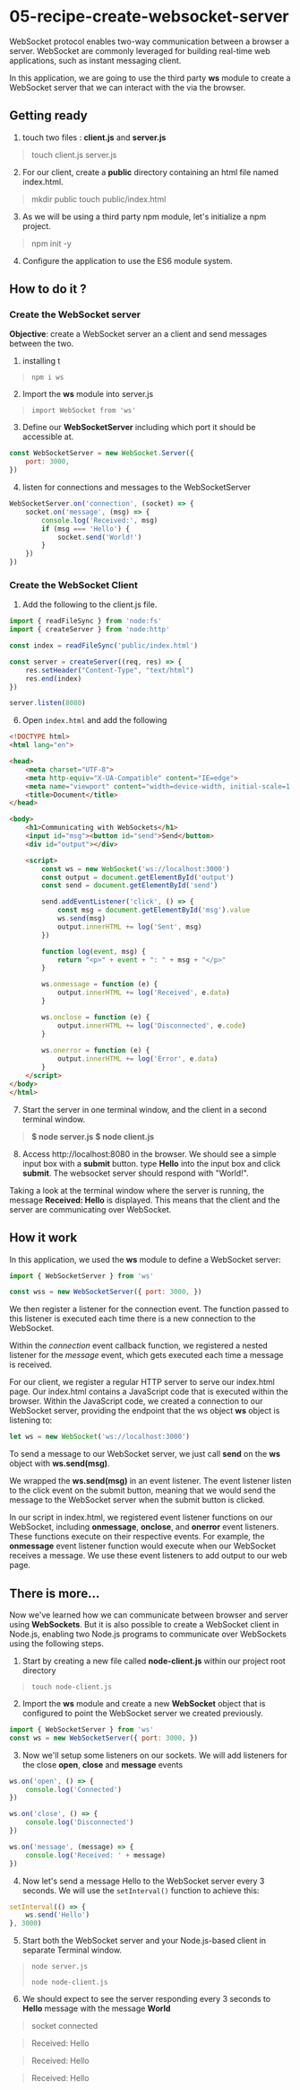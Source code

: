 # 05-recipe-create-websocket-server

WebSocket protocol enables two-way communication between a browser a server.
WebSocket are commonly leveraged for building real-time web applications, such as instant messaging client.

In this application, we are going to use the third party **ws** module to create a WebSocket server that we can interact with the via the browser.

## Getting ready

1. touch two files : **client.js** and **server.js**

> touch client.js server.js

2. For our client, create a __public__ directory containing an html file named index.html.

> mkdir public
> touch public/index.html

3. As we will be using a third party npm module, let's initialize a npm project.

> npm init -y

4. Configure the application to use the ES6 module system.

## How to do it ?

### Create the WebSocket server

**Objective**: create a WebSocket server an a client and send messages between the two.

1. installing t

> `npm i ws`

2. Import the **ws** module into server.js

> `import WebSocket from 'ws'`

3. Define our **WebSocketServer** including which port it should be accessible at.

```js
const WebSocketServer = new WebSocket.Server({
    port: 3000,
})
```

4. listen for connections and messages to the WebSocketServer

```js
WebSocketServer.on('connection', (socket) => {
    socket.on('message', (msg) => {
        console.log('Received:', msg)
        if (msg === 'Hello') {
            socket.send('World!')
        }
    })
})
```

### Create the WebSocket Client

1. Add the following to the client.js file.

```js
import { readFileSync } from 'node:fs'
import { createServer } from 'node:http'

const index = readFileSync('public/index.html')

const server = createServer((req, res) => {
    res.setHeader("Content-Type", "text/html")
    res.end(index)
})

server.listen(8080)
```
6. Open `index.html` and add the following

```html
<!DOCTYPE html>
<html lang="en">

<head>
    <meta charset="UTF-8">
    <meta http-equiv="X-UA-Compatible" content="IE=edge">
    <meta name="viewport" content="width=device-width, initial-scale=1.0">
    <title>Document</title>
</head>

<body>
    <h1>Communicating with WebSockets</h1>
    <input id="msg"><button id="send">Send</button>
    <div id="output"></div>

    <script>
        const ws = new WebSocket('ws://localhost:3000')
        const output = document.getElementById('output')
        const send = document.getElementById('send')

        send.addEventListener('click', () => {
            const msg = document.getElementById('msg').value
            ws.send(msg)
            output.innerHTML += log('Sent', msg)
        })

        function log(event, msg) {
            return "<p>" + event + ": " + msg + "</p>"
        }

        ws.onmessage = function (e) {
            output.innerHTML += log('Received', e.data)
        }

        ws.onclose = function (e) {
            output.innerHTML += log('Disconnected', e.code)
        }
        
        ws.onerror = function (e) {
            output.innerHTML += log('Error', e.data)
        }
    </script>
</body>
</html>
```

7. Start the server in one terminal window, and the client in a second terminal window.

> **$ node server.js**
> **$ node client.js**

8. Access http://localhost:8080 in the browser. We should see a simple input box with a **submit** button. type **Hello** into the input box and click **submit**. The websocket server should respond with "World!".

Taking a look at the terminal window where the server is running, the message **Received: Hello** is displayed.
This means that the client and the server are communicating over WebSocket.

## How it work

In this application, we used the **ws** module to define a WebSocket server:

```js
import { WebSocketServer } from 'ws'

const wss = new WebSocketServer({ port: 3000, })
```

We then register a listener for the connection event. The function passed to this listener is executed each time there is a new connection to the WebSocket.

Within the _connection_ event callback function, we registered a nested listener for the _message_ event, which gets executed each time a message is received.

For our client, we register a regular HTTP server to serve our index.html page. Our index.html contains a JavaScript code that is executed within the browser. Within the JavaScript code, we created a connection to our WebSocket server, providing the endpoint that the ws object **ws** object is listening to:

```js
let ws = new WebSocket('ws://localhost:3000')
```

To send a message to our WebSocket server, we just call **send** on the **ws** object with **ws.send(msg)**.

We wrapped the **ws.send(msg)** in an event listener. The event listener listen to the click event on the submit button, meaning that we would send the message to the WebSocket server when the submit button is clicked.

In our script in index.html, we registered event listener functions on our WebSocket, including **onmessage**, **onclose**, and **onerror** event listeners.
These functions execute on their respective events. For example, the **onmessage** event listener function would execute when our WebSocket receives a message. We use these event listeners to add output to our web page.

## There is more...

Now we've learned how we can communicate between browser and server using **WebSockets**. But it is also possible to create a WebSocket client in Node.js, enabling two Node.js programs to communicate over WebSockets using the following steps.

1. Start by creating a new file called **node-client.js** within our project root directory

> `touch node-client.js`

2. Import the **ws** module and create  a new **WebSocket** object that is configured to point the WebSocket server we created previously.

```js
import { WebSocketServer } from 'ws'
const ws = new WebSocketServer({ port: 3000, })
```

3. Now we'll setup some listeners on our sockets. We will add listeners for the close **open**, **close** and **message** events

```js
ws.on('open', () => {
    console.log('Connected')
})

ws.on('close', () => {
    console.log('Disconnected')
})

ws.on('message', (message) => {
    console.log('Received: ' + message)
})
```

4. Now let's send a message Hello to the WebSocket server every 3 seconds. We will use the `setInterval()` function to achieve this:

```js
setInterval(() => {
    ws.send('Hello')
}, 3000)
```

5. Start both the WebSocket server and your Node.js-based client in separate Terminal window.

> `node server.js`
> 
> `node node-client.js`

6. We should expect to see the server responding every 3 seconds to **Hello** message with the message **World**

> socket connected

> Received: Hello

 > Received: Hello

 > Received: Hello
